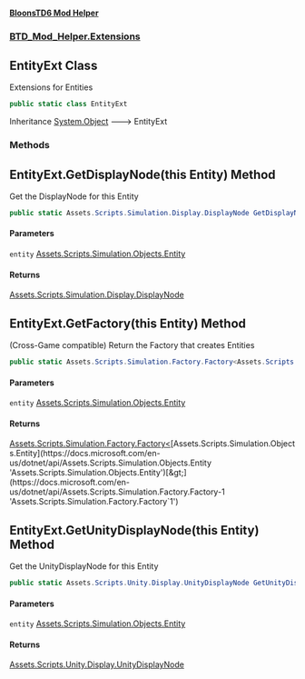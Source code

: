#### [BloonsTD6 Mod Helper](index.md 'index')
### [BTD_Mod_Helper.Extensions](index.md#BTD_Mod_Helper.Extensions 'BTD_Mod_Helper.Extensions')

## EntityExt Class

Extensions for Entities

```csharp
public static class EntityExt
```

Inheritance [System.Object](https://docs.microsoft.com/en-us/dotnet/api/System.Object 'System.Object') &#129106; EntityExt
### Methods

<a name='BTD_Mod_Helper.Extensions.EntityExt.GetDisplayNode(thisAssets.Scripts.Simulation.Objects.Entity)'></a>

## EntityExt.GetDisplayNode(this Entity) Method

Get the DisplayNode for this Entity

```csharp
public static Assets.Scripts.Simulation.Display.DisplayNode GetDisplayNode(this Assets.Scripts.Simulation.Objects.Entity entity);
```
#### Parameters

<a name='BTD_Mod_Helper.Extensions.EntityExt.GetDisplayNode(thisAssets.Scripts.Simulation.Objects.Entity).entity'></a>

`entity` [Assets.Scripts.Simulation.Objects.Entity](https://docs.microsoft.com/en-us/dotnet/api/Assets.Scripts.Simulation.Objects.Entity 'Assets.Scripts.Simulation.Objects.Entity')

#### Returns
[Assets.Scripts.Simulation.Display.DisplayNode](https://docs.microsoft.com/en-us/dotnet/api/Assets.Scripts.Simulation.Display.DisplayNode 'Assets.Scripts.Simulation.Display.DisplayNode')

<a name='BTD_Mod_Helper.Extensions.EntityExt.GetFactory(thisAssets.Scripts.Simulation.Objects.Entity)'></a>

## EntityExt.GetFactory(this Entity) Method

(Cross-Game compatible) Return the Factory that creates Entities

```csharp
public static Assets.Scripts.Simulation.Factory.Factory<Assets.Scripts.Simulation.Objects.Entity> GetFactory(this Assets.Scripts.Simulation.Objects.Entity entity);
```
#### Parameters

<a name='BTD_Mod_Helper.Extensions.EntityExt.GetFactory(thisAssets.Scripts.Simulation.Objects.Entity).entity'></a>

`entity` [Assets.Scripts.Simulation.Objects.Entity](https://docs.microsoft.com/en-us/dotnet/api/Assets.Scripts.Simulation.Objects.Entity 'Assets.Scripts.Simulation.Objects.Entity')

#### Returns
[Assets.Scripts.Simulation.Factory.Factory&lt;](https://docs.microsoft.com/en-us/dotnet/api/Assets.Scripts.Simulation.Factory.Factory-1 'Assets.Scripts.Simulation.Factory.Factory`1')[Assets.Scripts.Simulation.Objects.Entity](https://docs.microsoft.com/en-us/dotnet/api/Assets.Scripts.Simulation.Objects.Entity 'Assets.Scripts.Simulation.Objects.Entity')[&gt;](https://docs.microsoft.com/en-us/dotnet/api/Assets.Scripts.Simulation.Factory.Factory-1 'Assets.Scripts.Simulation.Factory.Factory`1')

<a name='BTD_Mod_Helper.Extensions.EntityExt.GetUnityDisplayNode(thisAssets.Scripts.Simulation.Objects.Entity)'></a>

## EntityExt.GetUnityDisplayNode(this Entity) Method

Get the UnityDisplayNode for this Entity

```csharp
public static Assets.Scripts.Unity.Display.UnityDisplayNode GetUnityDisplayNode(this Assets.Scripts.Simulation.Objects.Entity entity);
```
#### Parameters

<a name='BTD_Mod_Helper.Extensions.EntityExt.GetUnityDisplayNode(thisAssets.Scripts.Simulation.Objects.Entity).entity'></a>

`entity` [Assets.Scripts.Simulation.Objects.Entity](https://docs.microsoft.com/en-us/dotnet/api/Assets.Scripts.Simulation.Objects.Entity 'Assets.Scripts.Simulation.Objects.Entity')

#### Returns
[Assets.Scripts.Unity.Display.UnityDisplayNode](https://docs.microsoft.com/en-us/dotnet/api/Assets.Scripts.Unity.Display.UnityDisplayNode 'Assets.Scripts.Unity.Display.UnityDisplayNode')